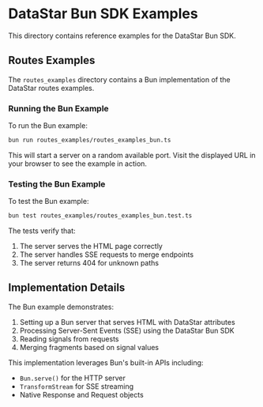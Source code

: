 # DataStar Bun SDK Examples

This directory contains reference examples for the DataStar Bun SDK.

## Routes Examples

The `routes_examples` directory contains a Bun implementation of the DataStar routes examples.

### Running the Bun Example

To run the Bun example:

```bash
bun run routes_examples/routes_examples_bun.ts
```

This will start a server on a random available port. Visit the displayed URL in your browser to see the example in action.

### Testing the Bun Example

To test the Bun example:

```bash
bun test routes_examples/routes_examples_bun.test.ts
```

The tests verify that:
1. The server serves the HTML page correctly
2. The server handles SSE requests to merge endpoints
3. The server returns 404 for unknown paths

## Implementation Details

The Bun example demonstrates:

1. Setting up a Bun server that serves HTML with DataStar attributes
2. Processing Server-Sent Events (SSE) using the DataStar Bun SDK
3. Reading signals from requests
4. Merging fragments based on signal values

This implementation leverages Bun's built-in APIs including:
- `Bun.serve()` for the HTTP server
- `TransformStream` for SSE streaming
- Native Response and Request objects